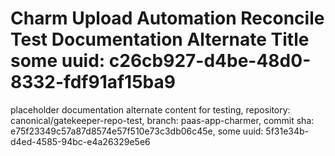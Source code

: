 # Charm Upload Automation Reconcile Test Documentation Alternate Title some uuid: c26cb927-d4be-48d0-8332-fdf91af15ba9
 placeholder documentation alternate content for testing,  repository: canonical/gatekeeper-repo-test,  branch: paas-app-charmer,  commit sha: e75f23349c57a87d8574e57f510e73c3db06c45e,  some uuid: 5f31e34b-d4ed-4585-94bc-e4a26329e5e6